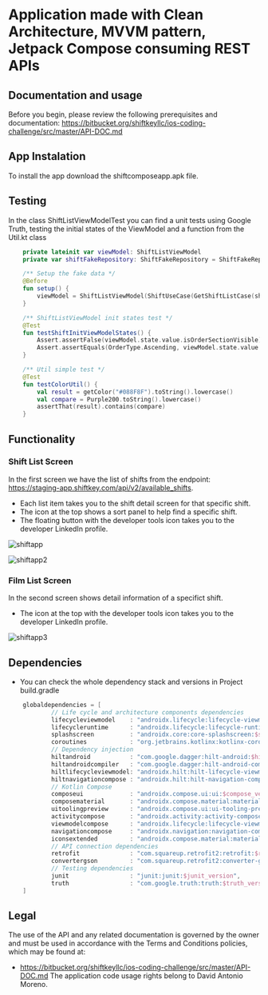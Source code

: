 # Application made with Clean Architecture, MVVM pattern, Jetpack Compose consuming REST APIs

## Documentation and usage
Before you begin, please review the following prerequisites and documentation: https://bitbucket.org/shiftkeyllc/ios-coding-challenge/src/master/API-DOC.md

## App Instalation
To install the app download the shiftcomposeapp.apk file.

## Testing
In the class ShiftListViewModelTest you can find a unit tests using Google Truth, testing the initial states of the ViewModel and a function from the Util.kt class

```kotlin
    private lateinit var viewModel: ShiftListViewModel
    private var shiftFakeRepository: ShiftFakeRepository = ShiftFakeRepository()

    /** Setup the fake data */
    @Before
    fun setup() {
        viewModel = ShiftListViewModel(ShiftUseCase(GetShiftListCase(shiftFakeRepository)))
    }

    /** ShiftListViewModel init states test */
    @Test
    fun testShiftInitViewModelStates() {
        Assert.assertFalse(viewModel.state.value.isOrderSectionVisible)
        Assert.assertEquals(OrderType.Ascending, viewModel.state.value.shiftOrder.orderType)
    }

    /** Util simple test */
    @Test
    fun testColorUtil() {
        val result = getColor("#088F8F").toString().lowercase()
        val compare = Purple200.toString().lowercase()
        assertThat(result).contains(compare)
    }
```

## Functionality 
### Shift List Screen
In the first screen we have the list of shifts from the endpoint: https://staging-app.shiftkey.com/api/v2/available_shifts. 
- Each list item takes you to the shift detail screen for that specific shift.
- The icon at the top shows a sort panel to help find a specific shift.
- The floating button with the developer tools icon takes you to the developer LinkedIn profile.

![shiftapp](shiftapp.png)

![shiftapp2](shiftapp2.png)

### Film List Screen
In the second screen shows detail information of a specifict shift.
- The icon at the top with the developer tools icon takes you to the developer LinkedIn profile.

![shiftapp3](shiftapp3.png)

## Dependencies
*  You can check the whole dependency stack and versions in Project build.gradle
```kotlin
    globaldependencies = [
            // Life cycle and architecture components dependencies
            lifecycleviewmodel    : "androidx.lifecycle:lifecycle-viewmodel-ktx:$lifecycleviewmodel_version",
            lifecycleruntime      : "androidx.lifecycle:lifecycle-runtime-ktx:$lifecycleruntime_version",
            splashscreen          : "androidx.core:core-splashscreen:$splashscreen_version",
            coroutines            : "org.jetbrains.kotlinx:kotlinx-coroutines-android:$coroutines_version",
            // Dependency injection
            hiltandroid           : "com.google.dagger:hilt-android:$hiltandroid_version",
            hiltandroidcompiler   : "com.google.dagger:hilt-android-compiler:$hiltandroidcompiler_version",
            hiltlifecycleviewmodel: "androidx.hilt:hilt-lifecycle-viewmodel:$hiltlifecycleviewmodel_version",
            hiltnavigationcompose : "androidx.hilt:hilt-navigation-compose:$hiltnavigationcompose_version",
            // Kotlin Compose
            composeui             : "androidx.compose.ui:ui:$compose_version",
            composematerial       : "androidx.compose.material:material:$compose_version",
            uitoolingpreview      : "androidx.compose.ui:ui-tooling-preview:$compose_version",
            activitycompose       : "androidx.activity:activity-compose:$activitycompose_version",
            viewmodelcompose      : "androidx.lifecycle:lifecycle-viewmodel-compose:$viewmodelcompose_version",
            navigationcompose     : "androidx.navigation:navigation-compose:$navigationcompose_version",
            iconsextended         : "androidx.compose.material:material-icons-extended:$compose_version",
            // API connection dependencies
            retrofit              : "com.squareup.retrofit2:retrofit:$retrofit_version",
            convertergson         : "com.squareup.retrofit2:converter-gson:$convertergson_version",
            // Testing dependencies
            junit                 : "junit:junit:$junit_version",
            truth                 : "com.google.truth:truth:$truth_version",
    ]
```

## Legal
The use of the API and any related documentation is governed by the owner and must be used in accordance with the Terms and Conditions policies, which may be found at: 
- https://bitbucket.org/shiftkeyllc/ios-coding-challenge/src/master/API-DOC.md
The application code usage rights belong to David Antonio Moreno.
